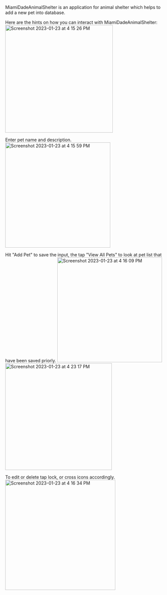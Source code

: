 MiamiDadeAnimalShelter is an application for animal shelter which helps to add a new pet into database. 

Here are the hints on how you can interact with MiamiDadeAnimalShelter:
<img width="343" alt="Screenshot 2023-01-23 at 4 15 26 PM" src="https://user-images.githubusercontent.com/87250753/214156435-0f1ac5a5-3079-4183-a7ad-e14f693fce56.png">

Enter pet name and description.
<img width="335" alt="Screenshot 2023-01-23 at 4 15 59 PM" src="https://user-images.githubusercontent.com/87250753/214156668-1155661e-eb85-46fd-a563-5b8a8008af36.png">

Hit "Add Pet" to save the input, the tap "View All Pets" to look at pet list that have been saved priorly.
<img width="334" alt="Screenshot 2023-01-23 at 4 16 09 PM" src="https://user-images.githubusercontent.com/87250753/214157084-e6161cec-8f43-4bff-9643-6df34b6a0d8a.png">
<img width="340" alt="Screenshot 2023-01-23 at 4 23 17 PM" src="https://user-images.githubusercontent.com/87250753/214157456-f8018614-35cf-4451-ad86-86c0c9ca7d6d.png">

To edit or delete tap lock, or cross icons accordingly.
<img width="351" alt="Screenshot 2023-01-23 at 4 16 34 PM" src="https://user-images.githubusercontent.com/87250753/214157387-eddadc02-269c-4797-8403-2f7524cd70db.png">

